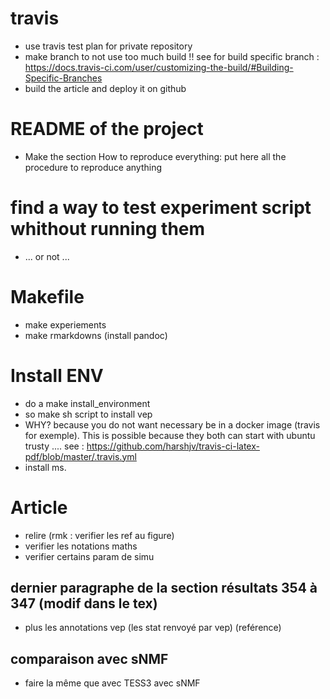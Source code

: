 # travis
- use travis test plan for private repository
- make branch to not use too much build !! see for build specific branch : https://docs.travis-ci.com/user/customizing-the-build/#Building-Specific-Branches
- build the article and deploy it on github

# README of the project
- Make the section How to reproduce everything: put here all the procedure to reproduce anything

# find a way to test experiment script whithout running them
- ... or not ...

# Makefile
- make experiements
- make rmarkdowns (install pandoc)

# Install ENV
- do a make install_environment
- so make sh script to install vep
- WHY? because you do not want necessary be in a docker image (travis for exemple). This is possible because they both can start with ubuntu trusty .... see : https://github.com/harshjv/travis-ci-latex-pdf/blob/master/.travis.yml
- install ms.

# Article
- relire (rmk : verifier les ref au figure)
- verifier les notations maths
- verifier certains param de simu

## dernier paragraphe de la section résultats 354 à 347 (modif dans le tex)
- plus les annotations vep (les stat renvoyé par vep) (reférence)

## comparaison avec sNMF
- faire la même que avec TESS3 avec sNMF
